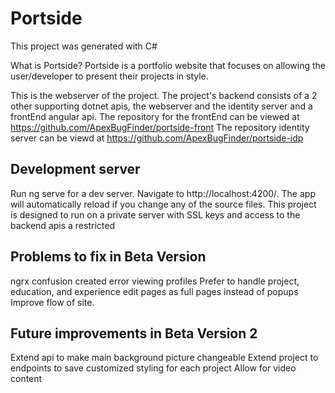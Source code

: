 # Portside
This project was generated with C#

What is Portside?
Portside is a portfolio website that focuses on allowing the user/developer to present their projects in style.

This is the webserver of the project. The project's backend consists of a 2 other supporting dotnet apis, the webserver and the identity server and a frontEnd angular api.
The repository for the frontEnd can be viewed at https://github.com/ApexBugFinder/portside-front
The repository identity server can be viewd at https://github.com/ApexBugFinder/portside-idp

## Development server
Run ng serve for a dev server. Navigate to http://localhost:4200/. The app will automatically reload if you change any of the source files. This project is designed to run on a private server with SSL keys and access to the backend apis a restricted

## Problems to fix in Beta Version
ngrx confusion created error viewing profiles
Prefer to handle project, education, and experience edit pages as full pages instead of popups
Improve flow of site.

## Future improvements in Beta Version 2
Extend api to make main background picture changeable
Extend project to endpoints to save customized styling for each project
Allow for video content

